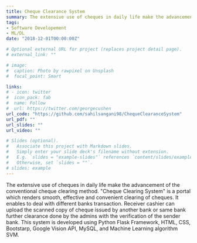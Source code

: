 ```yaml
---
title: Cheque Clearance System
summary: The extensive use of cheques in daily life make the advancement of the conventional cheque clearing method. "Cheque Clearing System" is a portal which renders smooth, effective and convenient clearing of cheques. It enables to deal with different banks transaction. Receiver cashier can upload the scanned copy of cheque issued by another bank or same bank further clearance done by the admins with the verification of the sender bank. This system is developed using Python Flask Framework, HTML, CSS, Bootstarp, Google Vision API, MySQL, and Machine Learning algorithm SVM.
tags:
- Software Developement
- ML/DL
date: "2018-12-01T00:00:00Z"

# Optional external URL for project (replaces project detail page).
# external_link: ""

# image:
#  caption: Photo by rawpixel on Unsplash
#  focal_point: Smart

links:
# - icon: twitter
#  icon_pack: fab
#  name: Follow
#  url: https://twitter.com/georgecushen
url_code: "https://github.com/sahilsangani98/ChequeClearanceSystem"
url_pdf: ""
url_slides: ""
url_video: ""

# Slides (optional).
#   Associate this project with Markdown slides.
#   Simply enter your slide deck's filename without extension.
#   E.g. `slides = "example-slides"` references `content/slides/example-slides.md`.
#   Otherwise, set `slides = ""`.
# slides: example
---
```

The extensive use of cheques in daily life make the advancement of the conventional cheque clearing method. "Cheque Clearing System" is a portal which renders smooth, effective and convenient clearing of cheques. It enables to deal with different banks transaction. Receiver cashier can upload the scanned copy of cheque issued by another bank or same bank further clearance done by the admins with the verification of the sender bank. This system is developed using Python Flask Framework, HTML, CSS, Bootstarp, Google Vision API, MySQL, and Machine Learning algorithm SVM.
